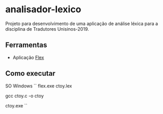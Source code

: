 # analisador-lexico

Projeto para desenvolvimento de uma aplicação de análise léxica para a disciplina de Tradutores Unisinos-2019.

## Ferramentas

- Aplicação [Flex](https://github.com/westes/flex)

## Como executar

SO Windows
``
flex.exe ctoy.lex 

gcc ctoy.c -o ctoy 

ctoy.exe 
``

